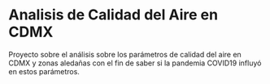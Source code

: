 # Analisis de Calidad del Aire en CDMX
Proyecto sobre el análisis sobre los parámetros de calidad del aire en CDMX y zonas aledañas con el fin de saber si la pandemia COVID19 influyó en estos parámetros.
